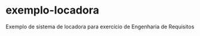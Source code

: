 exemplo-locadora
================

Exemplo de sistema de locadora para exercício de Engenharia de Requisitos
